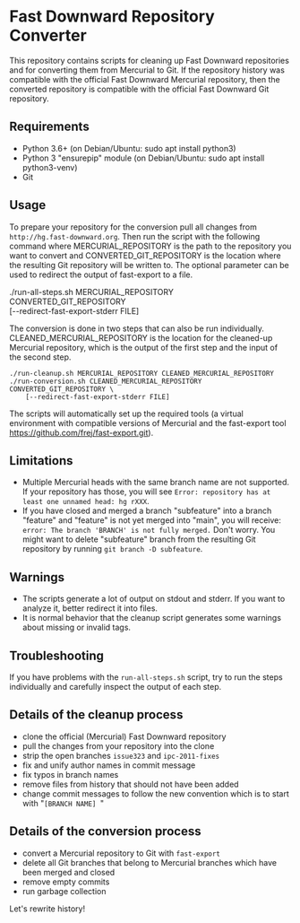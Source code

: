 # Fast Downward Repository Converter

This repository contains scripts for cleaning up Fast Downward repositories
and for converting them from Mercurial to Git. If the repository history was
compatible with the official Fast Downward Mercurial repository, then the converted
repository is compatible with the official Fast Downward Git repository.

## Requirements
  - Python 3.6+ (on Debian/Ubuntu: sudo apt install python3)
  - Python 3 "ensurepip" module (on Debian/Ubuntu: sudo apt install python3-venv)
  - Git

## Usage

To prepare your repository for the conversion pull all changes from
`http://hg.fast-downward.org`. Then run the script with the following
command where MERCURIAL_REPOSITORY is the path to the repository you
want to convert and CONVERTED_GIT_REPOSITORY is the location where the
resulting Git repository will be written to. The optional parameter
can be used to redirect the output of fast-export to a file.

  ./run-all-steps.sh MERCURIAL_REPOSITORY CONVERTED_GIT_REPOSITORY \
      [--redirect-fast-export-stderr FILE]

The conversion is done in two steps that can also be run individually.
CLEANED_MERCURIAL_REPOSITORY is the location for the cleaned-up
Mercurial repository, which is the output of the first step and the
input of the second step.

    ./run-cleanup.sh MERCURIAL_REPOSITORY CLEANED_MERCURIAL_REPOSITORY
    ./run-conversion.sh CLEANED_MERCURIAL_REPOSITORY CONVERTED_GIT_REPOSITORY \
        [--redirect-fast-export-stderr FILE]

The scripts will automatically set up the required tools (a virtual
environment with compatible versions of Mercurial and the fast-export tool
https://github.com/frej/fast-export.git).

## Limitations

- Multiple Mercurial heads with the same branch name are not supported. If your
  repository has those, you will see
  `Error: repository has at least one unnamed head: hg rXXX`.
- If you have closed and merged a branch "subfeature" into a branch "feature"
  and "feature" is not yet merged into "main", you will receive:
  `error: The branch 'BRANCH' is not fully merged.`
  Don't worry. You might want to delete "subfeature" branch from the
  resulting Git repository by running `git branch -D subfeature`.

## Warnings

- The scripts generate a lot of output on stdout and stderr. If you
  want to analyze it, better redirect it into files.
- It is normal behavior that the cleanup script generates some
  warnings about missing or invalid tags.

## Troubleshooting

If you have problems with the `run-all-steps.sh` script, try to run the steps
individually and carefully inspect the output of each step.

## Details of the cleanup process

- clone the official (Mercurial) Fast Downward repository
- pull the changes from your repository into the clone
- strip the open branches `issue323` and `ipc-2011-fixes`
- fix and unify author names in commit message
- fix typos in branch names
- remove files from history that should not have been added
- change commit messages to follow the new convention which is to
  start with "`[BRANCH NAME] `"

## Details of the conversion process

- convert a Mercurial repository to Git with `fast-export`
- delete all Git branches that belong to Mercurial branches which have been
  merged and closed
- remove empty commits
- run garbage collection


Let's rewrite history!
